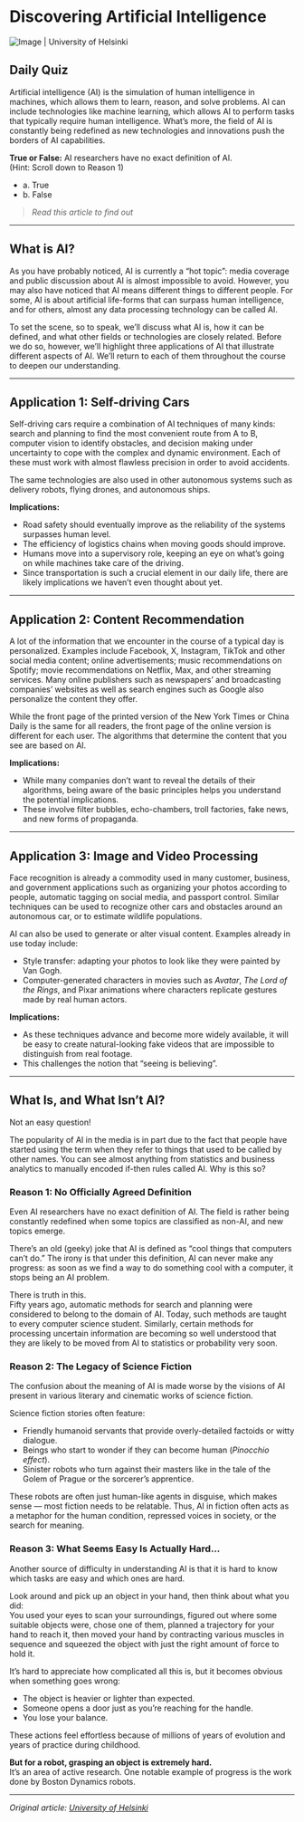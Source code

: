 # Discovering Artificial Intelligence

![Image | University of Helsinki](https://course.elementsofai.com/1/1)

## Daily Quiz

Artificial intelligence (AI) is the simulation of human intelligence in machines, which allows them to learn, reason, and solve problems. AI can include technologies like machine learning, which allows AI to perform tasks that typically require human intelligence. What’s more, the field of AI is constantly being redefined as new technologies and innovations push the borders of AI capabilities.

**True or False:** AI researchers have no exact definition of AI.  
(Hint: Scroll down to Reason 1)

- a. True  
- b. False  

> *Read this article to find out*

---

## What is AI?

As you have probably noticed, AI is currently a “hot topic”: media coverage and public discussion about AI is almost impossible to avoid. However, you may also have noticed that AI means different things to different people. For some, AI is about artificial life-forms that can surpass human intelligence, and for others, almost any data processing technology can be called AI.

To set the scene, so to speak, we’ll discuss what AI is, how it can be defined, and what other fields or technologies are closely related. Before we do so, however, we’ll highlight three applications of AI that illustrate different aspects of AI. We’ll return to each of them throughout the course to deepen our understanding.

---

## Application 1: Self-driving Cars

Self-driving cars require a combination of AI techniques of many kinds: search and planning to find the most convenient route from A to B, computer vision to identify obstacles, and decision making under uncertainty to cope with the complex and dynamic environment. Each of these must work with almost flawless precision in order to avoid accidents.

The same technologies are also used in other autonomous systems such as delivery robots, flying drones, and autonomous ships.

**Implications:**  
- Road safety should eventually improve as the reliability of the systems surpasses human level.  
- The efficiency of logistics chains when moving goods should improve.  
- Humans move into a supervisory role, keeping an eye on what’s going on while machines take care of the driving.  
- Since transportation is such a crucial element in our daily life, there are likely implications we haven’t even thought about yet.

---

## Application 2: Content Recommendation

A lot of the information that we encounter in the course of a typical day is personalized. Examples include Facebook, X, Instagram, TikTok and other social media content; online advertisements; music recommendations on Spotify; movie recommendations on Netflix, Max, and other streaming services. Many online publishers such as newspapers’ and broadcasting companies’ websites as well as search engines such as Google also personalize the content they offer.

While the front page of the printed version of the New York Times or China Daily is the same for all readers, the front page of the online version is different for each user. The algorithms that determine the content that you see are based on AI.

**Implications:**  
- While many companies don’t want to reveal the details of their algorithms, being aware of the basic principles helps you understand the potential implications.  
- These involve filter bubbles, echo-chambers, troll factories, fake news, and new forms of propaganda.

---

## Application 3: Image and Video Processing

Face recognition is already a commodity used in many customer, business, and government applications such as organizing your photos according to people, automatic tagging on social media, and passport control. Similar techniques can be used to recognize other cars and obstacles around an autonomous car, or to estimate wildlife populations.

AI can also be used to generate or alter visual content. Examples already in use today include:
- Style transfer: adapting your photos to look like they were painted by Van Gogh.  
- Computer-generated characters in movies such as *Avatar*, *The Lord of the Rings*, and Pixar animations where characters replicate gestures made by real human actors.

**Implications:**  
- As these techniques advance and become more widely available, it will be easy to create natural-looking fake videos that are impossible to distinguish from real footage.  
- This challenges the notion that “seeing is believing”.

---

## What Is, and What Isn’t AI?

Not an easy question!

The popularity of AI in the media is in part due to the fact that people have started using the term when they refer to things that used to be called by other names. You can see almost anything from statistics and business analytics to manually encoded if-then rules called AI. Why is this so?

### Reason 1: No Officially Agreed Definition

Even AI researchers have no exact definition of AI. The field is rather being constantly redefined when some topics are classified as non-AI, and new topics emerge.

There’s an old (geeky) joke that AI is defined as “cool things that computers can’t do.” The irony is that under this definition, AI can never make any progress: as soon as we find a way to do something cool with a computer, it stops being an AI problem.

There is truth in this.  
Fifty years ago, automatic methods for search and planning were considered to belong to the domain of AI. Today, such methods are taught to every computer science student. Similarly, certain methods for processing uncertain information are becoming so well understood that they are likely to be moved from AI to statistics or probability very soon.

### Reason 2: The Legacy of Science Fiction

The confusion about the meaning of AI is made worse by the visions of AI present in various literary and cinematic works of science fiction.

Science fiction stories often feature:
- Friendly humanoid servants that provide overly-detailed factoids or witty dialogue.
- Beings who start to wonder if they can become human (*Pinocchio effect*).
- Sinister robots who turn against their masters like in the tale of the Golem of Prague or the sorcerer’s apprentice.

These robots are often just human-like agents in disguise, which makes sense — most fiction needs to be relatable. Thus, AI in fiction often acts as a metaphor for the human condition, repressed voices in society, or the search for meaning.

### Reason 3: What Seems Easy Is Actually Hard...

Another source of difficulty in understanding AI is that it is hard to know which tasks are easy and which ones are hard.

Look around and pick up an object in your hand, then think about what you did:  
You used your eyes to scan your surroundings, figured out where some suitable objects were, chose one of them, planned a trajectory for your hand to reach it, then moved your hand by contracting various muscles in sequence and squeezed the object with just the right amount of force to hold it.

It’s hard to appreciate how complicated all this is, but it becomes obvious when something goes wrong:  
- The object is heavier or lighter than expected.  
- Someone opens a door just as you’re reaching for the handle.  
- You lose your balance.

These actions feel effortless because of millions of years of evolution and years of practice during childhood.

**But for a robot, grasping an object is extremely hard.**  
It’s an area of active research. One notable example of progress is the work done by Boston Dynamics robots.

---

*Original article: [University of Helsinki](https://course.elementsofai.com/1/1)*

